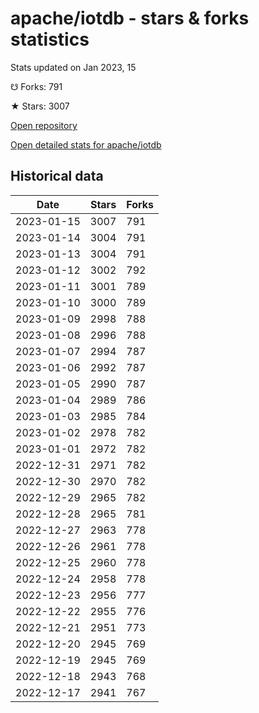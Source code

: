 # apache/iotdb - stars & forks statistics

Stats updated on Jan 2023, 15

☋ Forks: 791

★ Stars: 3007

[Open repository](https://github.com/apache/iotdb)

[Open detailed stats for apache/iotdb](https://reviewgithub.com/rep/apache/iotdb)

## Historical data
| Date | Stars | Forks |
|------|-------|-------|
| 2023-01-15 | 3007 | 791 | 
| 2023-01-14 | 3004 | 791 | 
| 2023-01-13 | 3004 | 791 | 
| 2023-01-12 | 3002 | 792 | 
| 2023-01-11 | 3001 | 789 | 
| 2023-01-10 | 3000 | 789 | 
| 2023-01-09 | 2998 | 788 | 
| 2023-01-08 | 2996 | 788 | 
| 2023-01-07 | 2994 | 787 | 
| 2023-01-06 | 2992 | 787 | 
| 2023-01-05 | 2990 | 787 | 
| 2023-01-04 | 2989 | 786 | 
| 2023-01-03 | 2985 | 784 | 
| 2023-01-02 | 2978 | 782 | 
| 2023-01-01 | 2972 | 782 | 
| 2022-12-31 | 2971 | 782 | 
| 2022-12-30 | 2970 | 782 | 
| 2022-12-29 | 2965 | 782 | 
| 2022-12-28 | 2965 | 781 | 
| 2022-12-27 | 2963 | 778 | 
| 2022-12-26 | 2961 | 778 | 
| 2022-12-25 | 2960 | 778 | 
| 2022-12-24 | 2958 | 778 | 
| 2022-12-23 | 2956 | 777 | 
| 2022-12-22 | 2955 | 776 | 
| 2022-12-21 | 2951 | 773 | 
| 2022-12-20 | 2945 | 769 | 
| 2022-12-19 | 2945 | 769 | 
| 2022-12-18 | 2943 | 768 | 
| 2022-12-17 | 2941 | 767 | 


